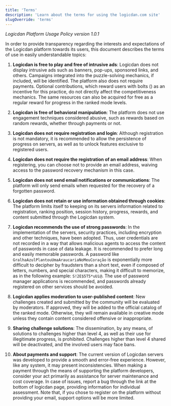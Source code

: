 ```yaml
---
title: 'Terms'
description: 'Learn about the terms for using the logicdan.com site'
slugOverride: 'terms'
---
```


*Logicdan Platform Usage Policy version 1.0.1*

In order to provide transparency regarding the interests and expectations of the Logicdan platform towards its users, this document describes the terms of use in easily understandable topics:

1. **Logicdan is free to play and free of intrusive ads**: Logicdan does not display intrusive ads such as banners, pop-ups, sponsored links, and others. Campaigns integrated into the puzzle-solving mechanics, if included, will be identified. The platform also does not require payments. Optional contributions, which reward users with bolts (<span class="bolt"></span>) as an incentive for this practice, do not directly affect the competitiveness mechanics. The same resources can also be acquired for free as a regular reward for progress in the ranked mode levels.

2. **Logicdan is free of behavioral manipulation**: The platform does not use engagement techniques considered abusive, such as rewards based on random rewards, whether through payments or not.

3. **Logicdan does not require registration and login**: Although registration is not mandatory, it is recommended to allow the persistence of progress on servers, as well as to unlock features exclusive to registered users.

4. **Logicdan does not require the registration of an email address**: When registering, you can choose not to provide an email address, waiving access to the password recovery mechanism in this case.

5. **Logicdan does not send email notifications or communications**: The platform will only send emails when requested for the recovery of a forgotten password.

6. **Logicdan does not retain or use information obtained through cookies**: The platform limits itself to keeping on its servers information related to registration, ranking position, session history, progress, rewards, and content submitted through the Logicdan system.

7. **Logicdan recommends the use of strong passwords**: In the implementation of the servers, security practices, including encryption and other techniques, have been adopted. Thus, user credentials are not recorded in a way that allows malicious agents to access the content of passwords in case of data leakage. It is recommended to prefer long and easily memorable passwords. A password like `GralhaAzulPlantouUmaAraucariaNoMeuCoração` is exponentially more difficult to decipher by fraudsters than a short text, even if composed of letters, numbers, and special characters, making it difficult to memorize, as in the following example: `S!2E$5T5*uUi@`. The use of password manager applications is recommended, and passwords already registered on other services should be avoided.

8. **Logicdan applies moderation to user-published content**: New challenges created and submitted by the community will be evaluated by moderators. If approved, they will be added to the official catalog of the ranked mode. Otherwise, they will remain available in creative mode unless they contain content considered offensive or inappropriate.

9. **Sharing challenge solutions**: The dissemination, by any means, of solutions to challenges higher than level 4, as well as their use for illegitimate progress, is prohibited. Challenges higher than level 4 shared will be deactivated, and the involved users may face bans.

10. **About payments and support**: The current version of Logicdan servers was developed to provide a smooth and error-free experience. However, like any system, it may present inconsistencies. When making a payment through the means of supporting the platform developers, consider your act primarily as assistance for server maintenance and cost coverage. In case of issues, report a bug through the link at the bottom of logicdan page, providing information for individual assessment. Note that, if you chose to register on the platform without providing your email, support options will be more limited.
